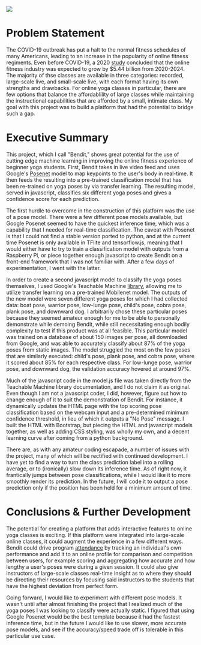 ![](bendit_demo.gif)

# Problem Statement
The COVID-19 outbreak has put a halt to the normal fitness schedules of many Americans, leading to an increase in the popularity of online fitness regiments. Even before COVID-19, a 2020 [study](https://www.businesswire.com/news/home/20200212005665/en/4708176/Global-Interactive-Fitness-Market-2020-2024-Growing-Awareness) concluded that the online fitness industry was expected to grow by $5.44 billion from 2020-2024. The majority of thse classes are available in three categories: recorded, large-scale live, and small-scale live, with each format having its own strengths and drawbacks. For online yoga classes in particular, there are few options that balance the affordablility of large classes while maintaining the instructional capabilities that are afforded by a small, intimate class. My goal with this project was to build a platform that had the potential to bridge such a gap.  

# Executive Summary
This project, which I call "Bendit," shows great potential for the use of cutting edge machine learning in improving the online fitness experience of beginner yoga students. First, Bendit takes in live video feed and uses Google's [Posenet](https://github.com/tensorflow/tfjs-models/tree/master/posenet) model to map keypoints to the user's body in real-time. It then feeds the resulting into a pre-trained classification model that has been re-trained on yoga poses by via transfer learning. The resulting model, served in javascript, classifies six different yoga poses and gives a confidence score for each prediction.   

The first hurdle to overcome in the construction of this platform was the use of a pose model. There were a few different pose models available, but Google Posenet seemed to have the quickest inference time, which was a capability that I needed for real-time classification. The caveat with Posenet is that I could not find a stable version ported to python, and at the current time Posenet is only available in TFlite and tensorflow.js, meaning that I would either have to try to train a classification model with outputs from a Raspberry Pi, or piece together enough javascript to create Bendit on a front-end framework that I was not familiar with. After a few days of experimentation, I went with the latter.

In order to create a second javascript model to classify the yoga poses themselves, I used Google's Teachable Machine [library](https://github.com/googlecreativelab/teachablemachine-community/tree/master/libraries), allowing me to utilize transfer learning on a pre-trained Mobilenet model. The outputs of the new model were seven different yoga poses for which I had collected data: boat pose, warrior pose, low-lunge pose, child's pose, cobra pose, plank pose, and downward dog. I arbitrarily chose these particular poses because they seemed amateur enough for me to be able to personally demonstrate while demoing Bendit, while still necessitating enough bodily complexity to test if this product was at all feasible. This particular model was trained on a database of about 150 images per pose, all downloaded from Google, and was able to accurately classify about 87% of the yoga poses from static images. The model struggled the most on the few poses that are similarly executed: child's pose, plank pose, and cobra pose, where it scored about 85% for each respective class. For low-lunge pose, warrior pose, and downward dog, the validation accuracy hovered at around 97%.  

Much of the javascript code in the model.js file was taken directly from the Teachable Machine library documentation, and I do not claim it as original. Even though I am not a javascript coder, I did, however, figure out how to change enough of it to suit the demonstration of Bendit. For instance, it dynamically updates the HTML page with the top scoring pose classification based on the webcam input and a pre-determined minimum confidence threshold, in lieu of which it outputs a "No Pose" message. I built the HTML with Bootstrap, but piecing the HTML and javascript models together, as well as adding CSS styling, was wholly my own, and a decent learning curve after coming from a python background.  

There are, as with any amateur coding escapade, a number of issues with the project, many of which will be rectified with continued development. I have yet to find a way to turn the class prediction label into a rolling average, or to (ironically) slow down its inference time. As of right now, it frantically jumps between pose classifications, while I would like it to more smoothly render its prediction. In the future, I will code it to output a pose prediction only if the position has been held for a minimum amount of time.  

# Conclusions & Further Development 
The potential for creating a platform that adds interactive features to online yoga classes is exciting. If this platform were integrated into large-scale online classes, it could augment the experience in a few different ways. Bendit could drive program [attendance](https://www.ncbi.nlm.nih.gov/pmc/articles/PMC5008041/) by tracking an individual's own performance and add it to an online profile for comparison and competition between users, for example scoring and aggregating how accurate and how lengthy a user's poses were during a given session. It could also give instructors of large-scale classes real-time insight as to where they should be directing their resources by focusing said instructors to the students that have the highest deviation from perfect form.  

Going forward, I would like to experiment with different pose models. It wasn't until after almost finishing the project that I realized much of the yoga poses I was looking to classify were actually static. I figured that using Google Posenet would be the best template because it had the fastest inference time, but in the future I would like to use slower, more accurate pose models, and see if the accuracy/speed trade off is tolerable in this particular use case. 
